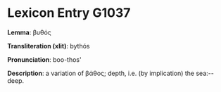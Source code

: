 # Lexicon Entry G1037

**Lemma**: βυθός

**Transliteration (xlit)**: bythós

**Pronunciation**: boo-thos'

**Description**:
a variation of βάθος; depth, i.e. (by implication) the sea:--deep.
